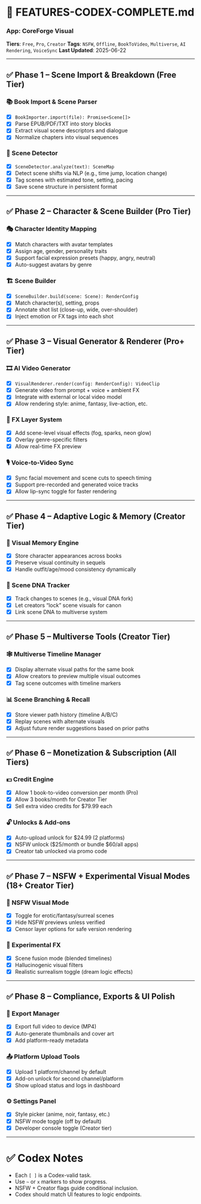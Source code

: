 # 📘 FEATURES-CODEX-COMPLETE.md
### App: CoreForge Visual
**Tiers**: `Free`, `Pro`, `Creator`
**Tags**: `NSFW`, `Offline`, `BookToVideo`, `Multiverse`, `AI Rendering`, `VoiceSync`
**Last Updated**: 2025-06-22

---

## ✅ Phase 1 – Scene Import & Breakdown (Free Tier)

### 📚 Book Import & Scene Parser
- [x] `BookImporter.import(file): Promise<Scene[]>`
- [x] Parse EPUB/PDF/TXT into story blocks
- [x] Extract visual scene descriptors and dialogue
- [x] Normalize chapters into visual sequences

### 🧠 Scene Detector
- [x] `SceneDetector.analyze(text): SceneMap`
- [x] Detect scene shifts via NLP (e.g., time jump, location change)
- [x] Tag scenes with estimated tone, setting, pacing
- [x] Save scene structure in persistent format

---

## ✅ Phase 2 – Character & Scene Builder (Pro Tier)

### 🎭 Character Identity Mapping
- [x] Match characters with avatar templates
- [x] Assign age, gender, personality traits
 - [x] Support facial expression presets (happy, angry, neutral)
 - [x] Auto-suggest avatars by genre

### 🏗️ Scene Builder
- [x] `SceneBuilder.build(scene: Scene): RenderConfig`
- [x] Match character(s), setting, props
- [x] Annotate shot list (close-up, wide, over-shoulder)
- [x] Inject emotion or FX tags into each shot

---

## ✅ Phase 3 – Visual Generator & Renderer (Pro+ Tier)

### 🎞️ AI Video Generator
- [x] `VisualRenderer.render(config: RenderConfig): VideoClip`
- [x] Generate video from prompt + voice + ambient FX
- [x] Integrate with external or local video model
- [x] Allow rendering style: anime, fantasy, live-action, etc.

### 🌠 FX Layer System
- [x] Add scene-level visual effects (fog, sparks, neon glow)
- [x] Overlay genre-specific filters
- [x] Allow real-time FX preview

### 🎙 Voice-to-Video Sync
- [x] Sync facial movement and scene cuts to speech timing
- [x] Support pre-recorded and generated voice tracks
- [x] Allow lip-sync toggle for faster rendering

---

## ✅ Phase 4 – Adaptive Logic & Memory (Creator Tier)

### 🧠 Visual Memory Engine
- [x] Store character appearances across books
- [x] Preserve visual continuity in sequels
- [x] Handle outfit/age/mood consistency dynamically

### 🧬 Scene DNA Tracker
- [x] Track changes to scenes (e.g., visual DNA fork)
- [x] Let creators “lock” scene visuals for canon
- [x] Link scene DNA to multiverse system

---

## ✅ Phase 5 – Multiverse Tools (Creator Tier)

### 🕸 Multiverse Timeline Manager
- [x] Display alternate visual paths for the same book
- [x] Allow creators to preview multiple visual outcomes
- [x] Tag scene outcomes with timeline markers

### 📊 Scene Branching & Recall
- [x] Store viewer path history (timeline A/B/C)
- [x] Replay scenes with alternate visuals
- [x] Adjust future render suggestions based on prior paths

---

## ✅ Phase 6 – Monetization & Subscription (All Tiers)

### 💵 Credit Engine
- [x] Allow 1 book-to-video conversion per month (Pro)
- [x] Allow 3 books/month for Creator Tier
- [x] Sell extra video credits for $79.99 each

### 🔓 Unlocks & Add-ons
- [x] Auto-upload unlock for $24.99 (2 platforms)
- [x] NSFW unlock ($25/month or bundle $60/all apps)
- [x] Creator tab unlocked via promo code

---

## ✅ Phase 7 – NSFW + Experimental Visual Modes (18+ Creator Tier)

### 🔞 NSFW Visual Mode
- [x] Toggle for erotic/fantasy/surreal scenes
- [x] Hide NSFW previews unless verified
- [x] Censor layer options for safe version rendering

### 🧪 Experimental FX
- [x] Scene fusion mode (blended timelines)
- [x] Hallucinogenic visual filters
- [x] Realistic surrealism toggle (dream logic effects)

---

## ✅ Phase 8 – Compliance, Exports & UI Polish

### 📱 Export Manager
- [x] Export full video to device (MP4)
- [x] Auto-generate thumbnails and cover art
- [x] Add platform-ready metadata

### 📤 Platform Upload Tools
- [x] Upload 1 platform/channel by default
- [x] Add-on unlock for second channel/platform
- [x] Show upload status and logs in dashboard

### ⚙️ Settings Panel
- [x] Style picker (anime, noir, fantasy, etc.)
 - [x] NSFW mode toggle (off by default)
 - [x] Developer console toggle (Creator tier)

---

# ✅ Codex Notes

- Each `[ ]` is a Codex-valid task.
- Use `~` or `x` markers to show progress.
- NSFW + Creator flags guide conditional inclusion.
- Codex should match UI features to logic endpoints.

